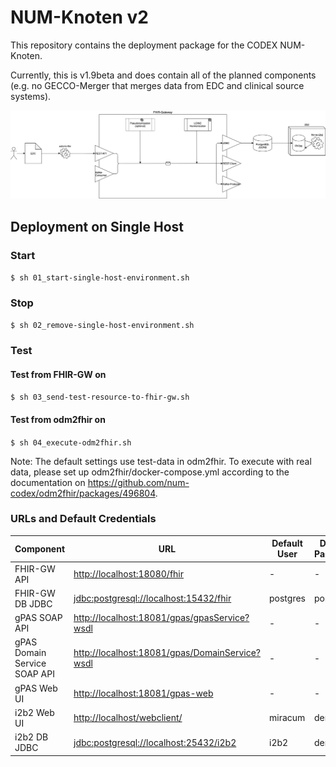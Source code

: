 # NUM-Knoten v2

This repository contains the deployment package for the CODEX NUM-Knoten.

Currently, this is v1.9beta and does contain all of the planned components (e.g. no GECCO-Merger that merges data from EDC and clinical source systems).

![NUM-Knoten v1.9beta](img/num-codex-ap6-nk1.9beta_v5.png)

## Deployment on Single Host

### Start

`$ sh 01_start-single-host-environment.sh`

### Stop

`$ sh 02_remove-single-host-environment.sh`

### Test

#### Test from FHIR-GW on

`$ sh 03_send-test-resource-to-fhir-gw.sh`

#### Test from odm2fhir on

`$ sh 04_execute-odm2fhir.sh`

Note: The default settings use test-data in odm2fhir. To execute with real data, please set up odm2fhir/docker-compose.yml according to the documentation on <https://github.com/num-codex/odm2fhir/packages/496804>.

### URLs and Default Credentials

| Component                    | URL                                              | Default User | Default Password |
|------------------------------|--------------------------------------------------|--------------|------------------|
| FHIR-GW API                  | <http://localhost:18080/fhir>                    | -            | -                |
| FHIR-GW DB JDBC              | <jdbc:postgresql://localhost:15432/fhir>         | postgres     | postgres         |
| gPAS SOAP API                | <http://localhost:18081/gpas/gpasService?wsdl>   | -            | -                |
| gPAS Domain Service SOAP API | <http://localhost:18081/gpas/DomainService?wsdl> | -            | -                |
| gPAS Web UI                  | <http://localhost:18081/gpas-web>                | -            | -                |
| i2b2 Web UI                  | <http://localhost/webclient/>                    | miracum      | demouser         |
| i2b2 DB JDBC                 | <jdbc:postgresql://localhost:25432/i2b2>         | i2b2         | demouser         |
